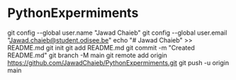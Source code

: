 # PythonExpermiments
git config --global user.name "Jawad Chaieb"
git config --global user.email "Jawad.chaieb@student.odisee.be"
echo "# Jawad Chaieb" >> README.md
git init
git add README.md
git commit -m "Created README.md"
git branch -M main
git remote add origin https://github.com/JawadChaieb/PythonExpermiments.git
git push -u origin main
